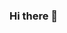 ### Hi there 👋

<!--
**StrawberrySusan-Lemon** is a  _special_  repository because its `README.md` (this file) appears on your GitHub profile.
<hr>

I'm **StrawberrySusan-Lemon**, studying web-design.🌱

Here are some ideas to get you started:

- 🌱 I'm still in the learninng process.

<!--
- 🔭 I’m currently working on ...
- 🌱 I’m currently learning ...
- 👯 I’m looking to collaborate on ...
- 🤔 I’m looking for help with ...
- 🤔 I’m looking for help ...
- 💬 Ask me about ...
- 📫 How to reach me: ...
- 😄 Pronouns: ...
